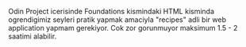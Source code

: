 Odin Project icerisinde Foundations kismindaki HTML kisminda ogrendigimiz seyleri pratik yapmak amaciyla "recipes" adli bir web application yapmam gerekiyor. Cok zor gorunmuyor maksimum 1.5  - 2 saatimi alabilir.